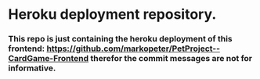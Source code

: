 # Heroku deployment repository.
### This repo is just containing the heroku deployment of this frontend: https://github.com/markopeter/PetProject--CardGame-Frontend therefor the commit messages are not for informative.
